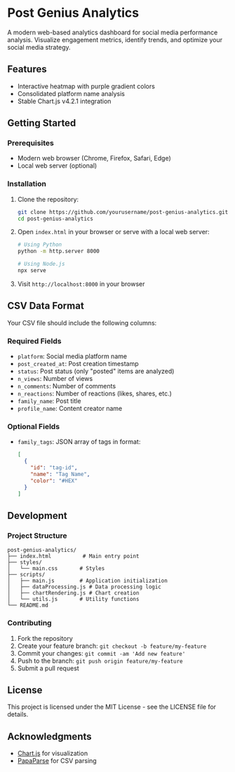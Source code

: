 # Post Genius Analytics

A modern web-based analytics dashboard for social media performance analysis. Visualize engagement metrics, identify trends, and optimize your social media strategy.

## Features

- Interactive heatmap with purple gradient colors
- Consolidated platform name analysis
- Stable Chart.js v4.2.1 integration

## Getting Started

### Prerequisites

- Modern web browser (Chrome, Firefox, Safari, Edge)
- Local web server (optional)

### Installation

1. Clone the repository:
   ```bash
   git clone https://github.com/yourusername/post-genius-analytics.git
   cd post-genius-analytics
   ```

2. Open `index.html` in your browser or serve with a local web server:
   ```bash
   # Using Python
   python -m http.server 8000

   # Using Node.js
   npx serve
   ```

3. Visit `http://localhost:8000` in your browser

## CSV Data Format

Your CSV file should include the following columns:

### Required Fields
- `platform`: Social media platform name
- `post_created_at`: Post creation timestamp
- `status`: Post status (only "posted" items are analyzed)
- `n_views`: Number of views
- `n_comments`: Number of comments
- `n_reactions`: Number of reactions (likes, shares, etc.)
- `family_name`: Post title
- `profile_name`: Content creator name

### Optional Fields
- `family_tags`: JSON array of tags in format:
  ```json
  [
    {
      "id": "tag-id",
      "name": "Tag Name",
      "color": "#HEX"
    }
  ]
  ```

## Development

### Project Structure

```
post-genius-analytics/
├── index.html          # Main entry point
├── styles/
│   └── main.css       # Styles
├── scripts/
│   ├── main.js        # Application initialization
│   ├── dataProcessing.js # Data processing logic
│   ├── chartRendering.js # Chart creation
│   └── utils.js       # Utility functions
└── README.md
```

### Contributing

1. Fork the repository
2. Create your feature branch: `git checkout -b feature/my-feature`
3. Commit your changes: `git commit -am 'Add new feature'`
4. Push to the branch: `git push origin feature/my-feature`
5. Submit a pull request

## License

This project is licensed under the MIT License - see the LICENSE file for details.

## Acknowledgments

- [Chart.js](https://www.chartjs.org/) for visualization
- [PapaParse](https://www.papaparse.com/) for CSV parsing
